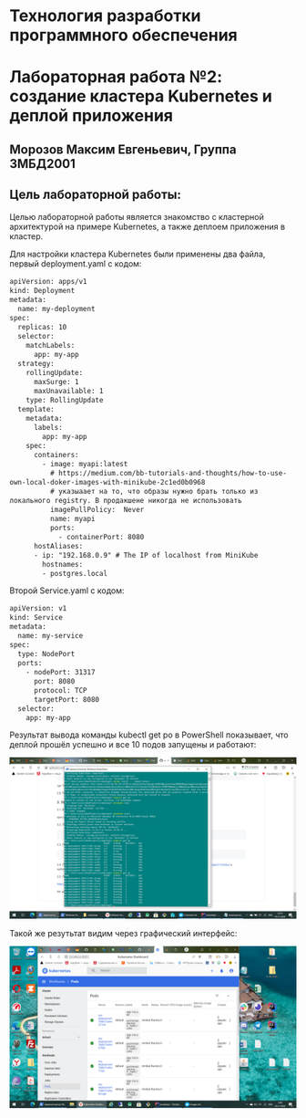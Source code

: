 # Технология разработки программного обеспечения
# Лабораторная работа №2: создание кластера Kubernetes и деплой приложения
## Морозов Максим Евгеньевич, Группа 3МБД2001
## Цель лабораторной работы: 
Целью лабораторной работы является знакомство с кластерной архитектурой на примере Kubernetes, а также деплоем приложения в кластер.

Для настройки кластера Kubernetes были применены два файла, первый deployment.yaml с кодом:

    apiVersion: apps/v1
    kind: Deployment
    metadata:
      name: my-deployment
    spec:
      replicas: 10
      selector:
        matchLabels:
          app: my-app
      strategy:
        rollingUpdate:
          maxSurge: 1
          maxUnavailable: 1
        type: RollingUpdate
      template:
        metadata:
          labels:
            app: my-app
        spec:
          containers:
            - image: myapi:latest
              # https://medium.com/bb-tutorials-and-thoughts/how-to-use-own-local-doker-images-with-minikube-2c1ed0b0968
              # указыаает на то, что образы нужно брать только из локального registry. В продакшене никогда не использовать
              imagePullPolicy:  Never 
              name: myapi
              ports:
                - containerPort: 8080
          hostAliases:
          - ip: "192.168.0.9" # The IP of localhost from MiniKube
            hostnames:
            - postgres.local
            
Второй Service.yaml с кодом:

    apiVersion: v1
    kind: Service
    metadata:
      name: my-service
    spec:
      type: NodePort
      ports:
        - nodePort: 31317
          port: 8080
          protocol: TCP
          targetPort: 8080
      selector:
        app: my-app

Результат вывода команды kubectl get po в PowerShell показывает, что деплой прошёл успешно и все 10 подов запущены и работают:

![](3.3.png)

Такой же резутьтат видим через графический интерфейс:

![](3.5.png)
